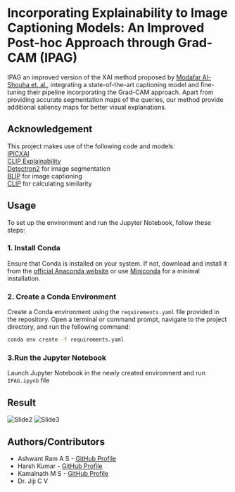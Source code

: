# Incorporating Explainability to Image Captioning Models: An Improved Post-hoc Approach through Grad-CAM (IPAG)


IPAG an improved version of the XAI
method proposed by [Modafar Al-Shouha et. al.](https://ieeexplore.ieee.org/abstract/document/10158563), integrating a state-of-the-art captioning model and fine-tuning their pipeline
incorporating the Grad-CAM approach. Apart from providing accurate segmentation maps of the queries, our method provide additional saliency maps for better visual explanations.

## Acknowledgement

This project makes use of the following code and models:  
[IPICXAI](https://github.com/modafarshouha/PIC-XAI)  
[CLIP Explainability](https://github.com/sMamooler/CLIP_Explainability)  
[Detectron2](https://https//github.com/facebookresearch/detectron2) for image segmentation  
[BLIP](https://huggingface.co/Salesforce/blip-image-captioning-base) for image captioning  
[CLIP](https://github.com/openai/CLIP) for calculating similarity  

## Usage

To set up the environment and run the Jupyter Notebook, follow these steps:

### 1. Install Conda

Ensure that Conda is installed on your system. If not, download and install it from the [official Anaconda website](https://www.anaconda.com/products/distribution) or use [Miniconda](https://docs.conda.io/en/latest/miniconda.html) for a minimal installation.

### 2. Create a Conda Environment

Create a Conda environment using the `requirements.yaml` file provided in the repository. Open a terminal or command prompt, navigate to the project directory, and run the following command:

```bash
conda env create -f requirements.yaml
```
### 3.Run the Jupyter Notebook
Launch Jupyter Notebook in the newly created environment and run ```IPAG.ipynb``` file

## Result
![Slide2](https://github.com/user-attachments/assets/ded07f8e-21fa-4567-a622-ac9cf5057562)
![Slide3](https://github.com/user-attachments/assets/e7d81a65-ac34-4346-943b-f2f84f645e43)


## Authors/Contributors

- Ashwant Ram A S - [GitHub Profile](https://github.com/Ashwanth-Ram)
- Harsh Kumar - [GitHub Profile](https://github.com/)
- Kamalnath M S - [GitHub Profile](https://github.com/KamalMS03)
- Dr. Jiji C V
